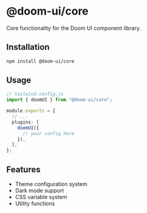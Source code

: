 # @doom-ui/core

Core functionality for the Doom UI component library.

## Installation

```bash
npm install @doom-ui/core
```

## Usage

```typescript
// tailwind.config.js
import { doomUI } from "@doom-ui/core";

module.exports = {
  // ...
  plugins: [
    doomUI({
      // your config here
    }),
  ],
};
```

## Features

- Theme configuration system
- Dark mode support
- CSS variable system
- Utility functions
